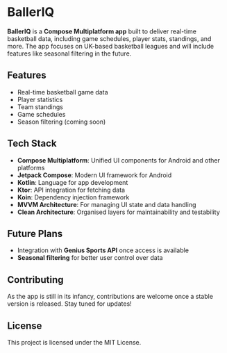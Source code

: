 # BallerIQ

**BallerIQ** is a **Compose Multiplatform app** built to deliver real-time basketball data, including game schedules, player stats, standings, and more. The app focuses on UK-based basketball leagues and will include features like seasonal filtering in the future.

## Features

- Real-time basketball game data
- Player statistics
- Team standings
- Game schedules
- Season filtering (coming soon)

## Tech Stack

- **Compose Multiplatform**: Unified UI components for Android and other platforms
- **Jetpack Compose**: Modern UI framework for Android
- **Kotlin**: Language for app development
- **Ktor**: API integration for fetching data
- **Koin**: Dependency injection framework
- **MVVM Architecture**: For managing UI state and data handling
- **Clean Architecture**: Organised layers for maintainability and testability

## Future Plans

- Integration with **Genius Sports API** once access is available
- **Seasonal filtering** for better user control over data
 
## Contributing

As the app is still in its infancy, contributions are welcome once a stable version is released. Stay tuned for updates!

## License

This project is licensed under the MIT License.




